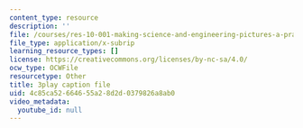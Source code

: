 ```yaml
---
content_type: resource
description: ''
file: /courses/res-10-001-making-science-and-engineering-pictures-a-practical-guide-to-presenting-your-work-spring-2016/4c85ca52664655a28d2d0379826a8ab0_6tAfLDGm9kA.vtt
file_type: application/x-subrip
learning_resource_types: []
license: https://creativecommons.org/licenses/by-nc-sa/4.0/
ocw_type: OCWFile
resourcetype: Other
title: 3play caption file
uid: 4c85ca52-6646-55a2-8d2d-0379826a8ab0
video_metadata:
  youtube_id: null
---
```

